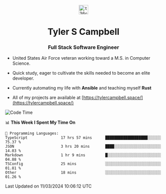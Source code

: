 <p align="center">
<a href="https://www.linkedin.com/in/t36campbell" target="blank"><img align="center" src="https://ik.imagekit.io/t36campbell/Portfolio/linkedin.png.original_m8bbGgPh6.png" alt="t36campbell" height="30" width="30" /></a>
</p>
<h1 align="center">Tyler S Campbell</h1>
<h3 align="center">Full Stack Software Engineer</h3>

* United States Air Force veteran working toward a M.S. in Computer Science.

* Quick study, eager to cultivate the skills needed to become an elite developer.

* Currently automating my life with **Ansible** and teaching myself **Rust**

* All of my projects are available at [https://tylercampbell.space/](https://tylercampbell.space/)

<!--START_SECTION:waka-->
![Code Time](http://img.shields.io/badge/Code%20Time-3%2C266%20hrs%208%20mins-blue)

📊 **This Week I Spent My Time On** 

```text
💬 Programming Languages: 
TypeScript               17 hrs 57 mins      ███████████████████░░░░░░   75.37 % 
JSON                     3 hrs 20 mins       ████░░░░░░░░░░░░░░░░░░░░░   14.03 % 
Markdown                 1 hr 9 mins         █░░░░░░░░░░░░░░░░░░░░░░░░   04.88 % 
TSConfig                 25 mins             ░░░░░░░░░░░░░░░░░░░░░░░░░   01.81 % 
Other                    18 mins             ░░░░░░░░░░░░░░░░░░░░░░░░░   01.26 % 
```


 Last Updated on 11/03/2024 10:06:12 UTC
<!--END_SECTION:waka-->
